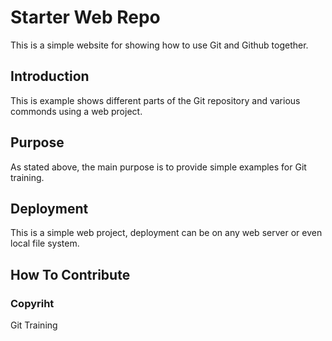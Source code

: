 # Starter Web Repo

This is a simple website for showing how to use Git and Github together.

## Introduction

This is example shows different parts of the Git repository and various commonds using a web project.

## Purpose

As stated above, the main purpose is to provide simple examples for Git training.

## Deployment

This is a simple web project, deployment can be on any web server or even local file system.

## How To Contribute


### Copyriht

Git Training
